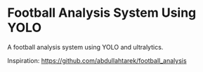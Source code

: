 # Football Analysis System Using YOLO

A football analysis system using YOLO and ultralytics.

Inspiration: https://github.com/abdullahtarek/football_analysis
